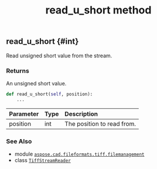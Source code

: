 ﻿---
title: read_u_short method
second_title: Aspose.CAD for Python via .NET API References
description: 
type: docs
weight: 190
url: /aspose.cad.fileformats.tiff.filemanagement/tiffstreamreader/read_u_short/
is_root: false
---

## read_u_short {#int}

Read unsigned short value from the stream.


### Returns 


An unsigned short value.


```python
def read_u_short(self, position):
    ...
```


| Parameter | Type | Description |
| :- | :- | :- |
| position | int | The position to read from. |



### See Also
* module [`aspose.cad.fileformats.tiff.filemanagement`](../../)
* class [`TiffStreamReader`](/cad/python-net/aspose.cad.fileformats.tiff.filemanagement/tiffstreamreader)
